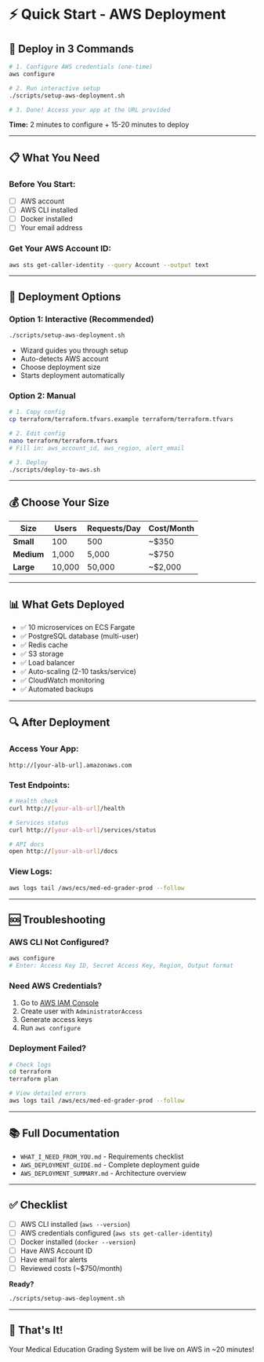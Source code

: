# ⚡ Quick Start - AWS Deployment

## 🎯 **Deploy in 3 Commands**

```bash
# 1. Configure AWS credentials (one-time)
aws configure

# 2. Run interactive setup
./scripts/setup-aws-deployment.sh

# 3. Done! Access your app at the URL provided
```

**Time:** 2 minutes to configure + 15-20 minutes to deploy

---

## 📋 **What You Need**

### **Before You Start:**
- [ ] AWS account
- [ ] AWS CLI installed
- [ ] Docker installed
- [ ] Your email address

### **Get Your AWS Account ID:**
```bash
aws sts get-caller-identity --query Account --output text
```

---

## 🚀 **Deployment Options**

### **Option 1: Interactive (Recommended)**
```bash
./scripts/setup-aws-deployment.sh
```
- Wizard guides you through setup
- Auto-detects AWS account
- Choose deployment size
- Starts deployment automatically

### **Option 2: Manual**
```bash
# 1. Copy config
cp terraform/terraform.tfvars.example terraform/terraform.tfvars

# 2. Edit config
nano terraform/terraform.tfvars
# Fill in: aws_account_id, aws_region, alert_email

# 3. Deploy
./scripts/deploy-to-aws.sh
```

---

## 💰 **Choose Your Size**

| Size | Users | Requests/Day | Cost/Month |
|------|-------|--------------|------------|
| **Small** | 100 | 500 | ~$350 |
| **Medium** | 1,000 | 5,000 | ~$750 |
| **Large** | 10,000 | 50,000 | ~$2,000 |

---

## 📊 **What Gets Deployed**

- ✅ 10 microservices on ECS Fargate
- ✅ PostgreSQL database (multi-user)
- ✅ Redis cache
- ✅ S3 storage
- ✅ Load balancer
- ✅ Auto-scaling (2-10 tasks/service)
- ✅ CloudWatch monitoring
- ✅ Automated backups

---

## 🔍 **After Deployment**

### **Access Your App:**
```
http://[your-alb-url].amazonaws.com
```

### **Test Endpoints:**
```bash
# Health check
curl http://[your-alb-url]/health

# Services status
curl http://[your-alb-url]/services/status

# API docs
open http://[your-alb-url]/docs
```

### **View Logs:**
```bash
aws logs tail /aws/ecs/med-ed-grader-prod --follow
```

---

## 🆘 **Troubleshooting**

### **AWS CLI Not Configured?**
```bash
aws configure
# Enter: Access Key ID, Secret Access Key, Region, Output format
```

### **Need AWS Credentials?**
1. Go to [AWS IAM Console](https://console.aws.amazon.com/iam/)
2. Create user with `AdministratorAccess`
3. Generate access keys
4. Run `aws configure`

### **Deployment Failed?**
```bash
# Check logs
cd terraform
terraform plan

# View detailed errors
aws logs tail /aws/ecs/med-ed-grader-prod --follow
```

---

## 📚 **Full Documentation**

- `WHAT_I_NEED_FROM_YOU.md` - Requirements checklist
- `AWS_DEPLOYMENT_GUIDE.md` - Complete deployment guide
- `AWS_DEPLOYMENT_SUMMARY.md` - Architecture overview

---

## ✅ **Checklist**

- [ ] AWS CLI installed (`aws --version`)
- [ ] AWS credentials configured (`aws sts get-caller-identity`)
- [ ] Docker installed (`docker --version`)
- [ ] Have AWS Account ID
- [ ] Have email for alerts
- [ ] Reviewed costs (~$750/month)

**Ready?**
```bash
./scripts/setup-aws-deployment.sh
```

---

## 🎉 **That's It!**

Your Medical Education Grading System will be live on AWS in ~20 minutes!

